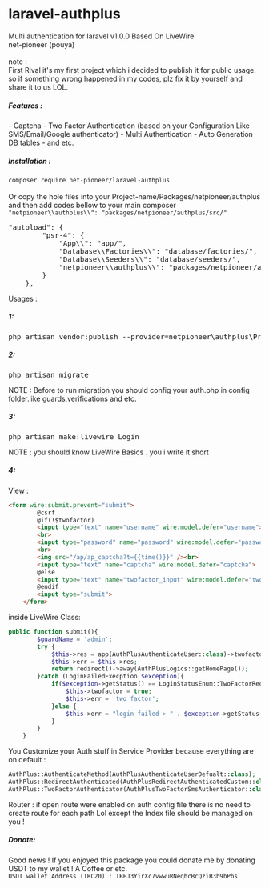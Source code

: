 # laravel-authplus
Multi authentication for laravel v1.0.0 Based On LiveWire
<br>
net-pioneer (pouya)
<br><br>
note : <br>
First Rival it's my first project which i decided to publish it for public usage.
so if something wrong happened in my codes, plz fix it by yourself and share it to us LOL.

<h5>Features :</h5>
- Captcha
- Two Factor Authentication (based on your Configuration Like SMS/Email/Google authenticator)
- Multi Authentication
- Auto Generation DB tables
- and etc.
<h5>Installation : </h5>
<code>composer require net-pioneer/laravel-authplus</code><br><br>
Or
copy the hole files into your Project-name/Packages/netpioneer/authplus <br>
and then add codes bellow to your main composer
<code>"netpioneer\\authplus\\": "packages/netpioneer/authplus/src/"</code>
<br>
<pre>"autoload": {
        "psr-4": {
            "App\\": "app/",
            "Database\\Factories\\": "database/factories/",
            "Database\\Seeders\\": "database/seeders/",
            "netpioneer\\authplus\\": "packages/netpioneer/authplus/src/"
        }
    },</pre>

Usages :<br>
<h5>1:</h5>
<pre>php artisan vendor:publish --provider=netpioneer\authplus\Providers\AuthplusServiceProvider</pre>
<h5>2:</h5>
<pre>php artisan migrate</pre>
NOTE : Before to run migration you should config your auth.php in config folder.like guards,verifications and etc.
<h5>3:</h5>
<pre>php artisan make:livewire Login</pre>
NOTE : you should know LiveWire Basics . you i write it short
<h5>4:</h5>
View :
<br>

```html 
<form wire:submit.prevent="submit">
        @csrf
        @if(!$twofactor)
        <input type="text" name="username" wire:model.defer="username">
        <br>
        <input type="password" name="password" wire:model.defer="password">
        <br>
        <img src="/ap/ap_captcha?t={{time()}}" /><br>
        <input type="text" name="captcha" wire:model.defer="captcha">
        @else
        <input type="text" name="twofactor_input" wire:model.defer="twofactor_input">
        @endif
        <input type="submit">
    </form>
```

inside LiveWire Class:

```php
public function submit(){
        $guardName = 'admin';
        try {
            $this->res = app(AuthPlusAuthenticateUser::class)->twofactor($this->twofactor_input)->captcha($this->captcha)->Authenticate($guardName, $this->username, $this->password, true);
            $this->err = $this->res;
            return redirect()->away(AuthPlusLogics::getHomePage());
        }catch (LoginFailedExecption $exception){
            if($exception->getStatus() == LoginStatusEnum::TwoFactorRequired){
                $this->twofactor = true;
                $this->err = 'two factor';
            }else {
                $this->err = "login failed > " . $exception->getStatus() . " - data : " . (is_array($exception->getData()) ? implode(",",$exception->getData()) : $exception->getData());
            }
        }
    }
```
You Customize your Auth stuff in Service Provider because everything are on default :
```php
AuthPlus::AuthenticateMethod(AuthPlusAuthenticateUserDefualt::class);
AuthPlus::RedirectAuthenticated(AuthPlusRedirectAuthenticatedCustom::class);
AuthPlus::TwoFactorAuthenticator(AuthPlusTwoFactorSmsAuthenticator::class);
```
Router :
if open route were enabled on auth config file there is no need to create route for each path Lol except the Index file should be managed on you !

<h5>Donate: </h5>
Good news ! If you enjoyed this package you could donate me by donating USDT to my wallet ! A Coffee or etc.
<br>
<code>USDT wallet Address (TRC20) : TBFJ3YirXc7vwwuRNeqhcBcQziB3h9bPbs</code> 
